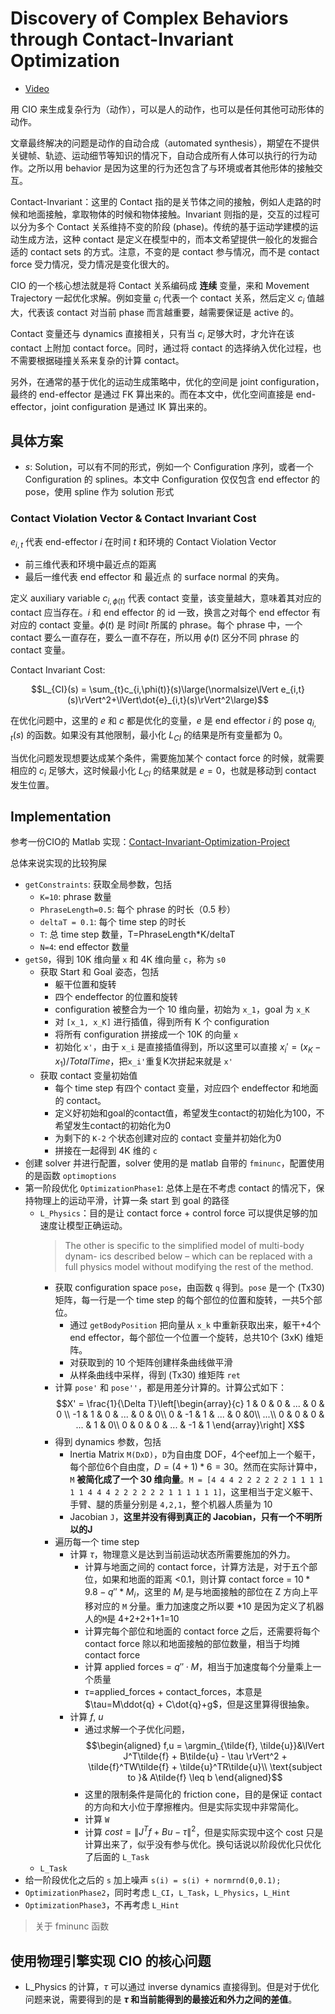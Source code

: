 # Discovery of Complex Behaviors through Contact-Invariant Optimization
- [Video](https://www.youtube.com/watch?v=mhr_jtQrhVA)

用 CIO 来生成复杂行为（动作），可以是人的动作，也可以是任何其他可动形体的动作。

文章最终解决的问题是动作的自动合成（automated synthesis），期望在不提供关键帧、轨迹、运动细节等知识的情况下，自动合成所有人体可以执行的行为动作。之所以用 behavior 是因为这里的行为还包含了与环境或者其他形体的接触交互。

Contact-Invariant：这里的 Contact 指的是关节体之间的接触，例如人走路的时候和地面接触，拿取物体的时候和物体接触。Invariant 则指的是，交互的过程可以分为多个 Contact 关系维持不变的阶段 (phase)。传统的基于运动学建模的运动生成方法，这种 contact 是定义在模型中的，而本文希望提供一般化的发掘合适的 contact sets 的方式。注意，不变的是 contact 参与情况，而不是 contact force 受力情况，受力情况是变化很大的。

CIO 的一个核心想法就是将 Contact 关系编码成 **连续** 变量，来和 Movement Trajectory 一起优化求解。例如变量 $c_i$ 代表一个 contact 关系，然后定义 $c_i$ 值越大，代表该 contact 对当前 phase 而言越重要，越需要保证是 active 的。

Contact 变量还与 dynamics 直接相关，只有当 $c_i$ 足够大时，才允许在该 contact 上附加 contact force。同时，通过将 contact 的选择纳入优化过程，也不需要根据碰撞关系来复杂的计算 contact。

另外，在通常的基于优化的运动生成策略中，优化的空间是 joint configuration，最终的 end-effector 是通过 FK 算出来的。而在本文中，优化空间直接是 end-effector，joint configuration 是通过 IK 算出来的。

## 具体方案
- $s$: Solution，可以有不同的形式，例如一个 Configuration 序列，或者一个 Configuration 的 splines。本文中 Configuration 仅仅包含 end effector 的 pose，使用 spline 作为 solution 形式

### Contact Violation Vector & Contact Invariant Cost
$e_{i,t}$ 代表 end-effector $i$ 在时间 $t$ 和环境的 Contact Violation Vector
- 前三维代表和环境中最近点的距离
- 最后一维代表 end effector 和 最近点 的 surface normal 的夹角。

定义 auxiliary variable $c_{i,\phi(t)}$ 代表 contact 变量，该变量越大，意味着其对应的 contact 应当存在。$i$ 和 end effector 的 id 一致，换言之对每个 end effector 有对应的 contact 变量。$\phi(t)$ 是 时间$t$ 所属的 phrase。每个 phrase 中，一个 contact 要么一直存在，要么一直不存在，所以用 $\phi(t)$ 区分不同 phrase 的 contact 变量。

Contact Invariant Cost:

$$L_{CI}(s) = \sum_{t}c_{i,\phi(t)}(s)\large(\normalsize\lVert e_{i,t}(s)\rVert^2+\lVert\dot{e}_{i,t}(s)\rVert^2\large)$$

在优化问题中，这里的 $e$ 和 $c$ 都是优化的变量，$e$ 是 end effector $i$ 的 pose $q_{i,t}(s)$ 的函数。如果没有其他限制，最小化 $L_{CI}$ 的结果是所有变量都为 0。

当优化问题发现想要达成某个条件，需要施加某个 contact force 的时候，就需要相应的 $c_i$ 足够大，这时候最小化 $L_{CI}$ 的结果就是 $e=0$，也就是移动到 contact 发生位置。

## Implementation
参考一份CIO的 Matlab 实现：[Contact-Invariant-Optimization-Project](https://github.com/robbierolin/Contact-Invariant-Optimization-Project)

总体来说实现的比较狗屎

- `getConstraints`: 获取全局参数，包括
  - `K=10`: phrase 数量
  - `PhraseLength=0.5`: 每个 phrase 的时长（0.5 秒）
  - `deltaT = 0.1`: 每个 time step 的时长
  - `T`: 总 time step 数量，T=PhraseLength*K/deltaT
  - `N=4`: end effector 数量
- `getS0`，得到 10K 维向量 `x` 和 4K 维向量 `c`，称为 `s0`
  - 获取 Start 和 Goal 姿态，包括
    - 躯干位置和旋转
    - 四个 endeffector 的位置和旋转
    - configuration 被整合为一个 10 维向量，初始为 `x_1`，goal 为 `x_K`
    - 对 `[x_1, x_K]` 进行插值，得到所有 K 个 configuration
    - 将所有 configuration 拼接成一个 10K 的向量 `x`
    - 初始化 `x'`，由于 `x_i` 是直接插值得到，所以这里可以直接 $x_i'=(x_K-x_1)/TotalTime$，把`x_i'`重复K次拼起来就是 `x'`
  - 获取 contact 变量初始值
    - 每个 time step 有四个 contact 变量，对应四个 endeffector 和地面的 contact。
    - 定义好初始和goal的contact值，希望发生contact的初始化为100，不希望发生contact的初始化为0
    - 为剩下的 `K-2` 个状态创建对应的 contact 变量并初始化为0
    - 拼接在一起得到 4K 维的 `c`
- 创建 solver 并进行配置，solver 使用的是 matlab 自带的 `fminunc`，配置使用的是函数 `optimoptions`
- 第一阶段优化 `OptimizationPhase1`: 总体上是在不考虑 contact 的情况下，保持物理上的运动平滑，计算一条 start 到 goal 的路径
  - `L_Physics`：目的是让 contact force + control force 可以提供足够的加速度让模型正确运动。
    > The other is specific to the simplified model of multi-body dynam- ics described below – which can be replaced with a full physics model without modifying the rest of the method.
    - 获取 configuration space `pose`，由函数 `q` 得到。`pose` 是一个 (Tx30) 矩阵，每一行是一个 time step 的每个部位的位置和旋转，一共5个部位。
      - 通过 `getBodyPosition` 把向量从 `x_k` 中重新获取出来，躯干+4个 end effector，每个部位一个位置一个旋转，总共10个 (3xK) 维矩阵。
      - 对获取到的 10 个矩阵创建样条曲线做平滑
      - 从样条曲线中采样，得到 (Tx30) 维矩阵 `ret`
    - 计算 `pose'` 和 `pose''`，都是用差分计算的。计算公式如下：
    $$X' = \frac{1}{\Delta T}\left[\begin{array}{c}
        1 & 0 & 0 & ... & 0 & 0 \\
        -1 & 1  & 0 & ... & 0 & 0\\
        0 & -1 & 1 & ... & 0 &0\\
        ...\\
        0 & 0 & 0 & ... & 1 & 0\\
        0 & 0 & 0 & ... & -1 & 1
    \end{array}\right] X$$
    - 得到 dynamics 参数，包括
      - Inertia Matrix `M(DxD)`，`D`为自由度 DOF，4个eef加上一个躯干，每个部位6个自由度，$D=(4+1)*6 = 30$。然而在实际计算中，`M` **被简化成了一个 30 维向量**。`M = [4 4 4 2 2 2 2 2 2 1 1 1 1 1 1 4 4 4 2 2 2 2 2 2 1 1 1 1 1 1]`，这里相当于定义躯干、手臂、腿的质量分别是 `4,2,1`，整个机器人质量为 10
      - Jacobian `J`，**这里并没有得到真正的 Jacobian，只有一个不明所以的J**
    - 遍历每一个 time step
      - 计算 $\tau$，物理意义是达到当前运动状态所需要施加的外力。
        - 计算与地面之间的 contact force，计算方法是，对于五个部位，如果和地面的距离 <0.1，则计算 contact force = $10*9.8-q''*M_i$，这里的 $M_i$ 是与地面接触的部位在 Z 方向上平移对应的 `M` 分量。重力加速度之所以要 *10 是因为定义了机器人的`M`是 4+2+2+1+1=10
        - 计算完每个部位和地面的 contact force 之后，还需要将每个 contact force 除以和地面接触的部位数量，相当于均摊 contact force
        - 计算 applied forces = $q''\cdot M$，相当于加速度每个分量乘上一个质量
        - $\tau=$applied_forces + contact_forces，本意是 $\tau=M\ddot{q} + C\dot{q}+g$，但是这里算得很抽象。
      - 计算 $f$, $u$
        - 通过求解一个子优化问题，
        $$\begin{aligned}
          f,u = \argmin_{\tilde{f}, \tilde{u}}&\lVert J^T\tilde{f} + B\tilde{u} - \tau \rVert^2 + \tilde{f}^TW\tilde{f} + \tilde{u}^TR\tilde{u}\\
          \text{subject to  }& A\tilde{f} \leq b
        \end{aligned}$$
        - 这里的限制条件是简化的 friction cone，目的是保证 contact 的方向和大小位于摩擦椎内。但是实际实现中非常简化。
        - 计算 `W`
        - 计算 $cost = \lVert J^Tf+Bu-\tau\rVert^2$，但是实际实现中这个 cost 只是计算出来了，似乎没有参与优化。换句话说以阶段优化只优化了后面的 `L_Task`
  - `L_Task`
- 给一阶段优化之后的 `s` 加上噪声 `s(i) = s(i) + normrnd(0,0.1);`
- `OptimizationPhase2`，同时考虑 `L_CI`，`L_Task`，`L_Physics`，`L_Hint`
- `OptimizationPhase3`，不再考虑 `L_Hint`


> 关于 fminunc 函数

## 使用物理引擎实现 CIO 的核心问题
- L_Physics 的计算，$\tau$ 可以通过 inverse dynamics 直接得到。但是对于优化问题来说，需要得到的是 **$\tau$ 和当前能得到的最接近和外力之间的差值**。
